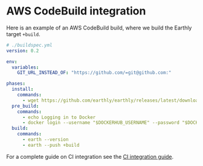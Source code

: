 
# AWS CodeBuild integration

Here is an example of an AWS CodeBuild build, where we build the Earthly target `+build`.

```yml
# ./buildspec.yml
version: 0.2

env:
  variables:
    GIT_URL_INSTEAD_OF: "https://github.com/=git@github.com:"

phases:
  install:
    commands:
      - wget https://github.com/earthly/earthly/releases/latest/download/earth-linux-amd64 -O /usr/local/bin/earth && chmod +x /usr/local/bin/earth
  pre_build:
    commands:
      - echo Logging in to Docker
      - docker login --username "$DOCKERHUB_USERNAME" --password "$DOCKERHUB_TOKEN"
  build:
    commands:
      - earth --version
      - earth --push +build
```

For a complete guide on CI integration see the [CI integration guide](../guides/ci-integration.md).
